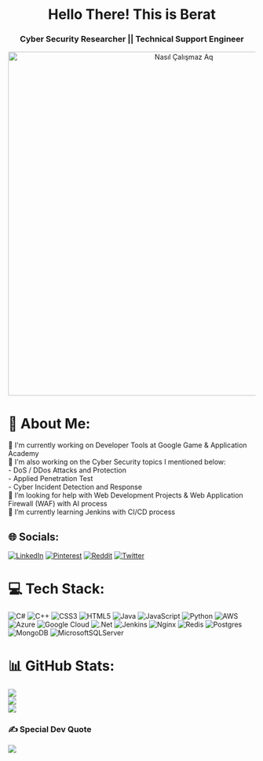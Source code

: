 <h1 align="center">Hello There! This is Berat </h1>
<h3 align="center">  Cyber Security Researcher || Technical Support Engineer </h3>
<p align="center">
  <img src="https://pbs.twimg.com/media/FdvSTm2WIAI7_qC?format=jpg&name=900x900" width="700" title="Nasıl Çalışmaz Aq">
</p>

# 💫 About Me:
🔭 I'm currently working on Developer Tools at Google Game & Application Academy <br>🔭 I'm also working on the Cyber ​​Security topics I mentioned below:<br>       - DoS / DDos Attacks and Protection<br>       - Applied Penetration Test<br>       - Cyber ​​Incident Detection and Response<br>🤝 I’m looking for help with Web Development Projects & Web Application Firewall (WAF) with AI process<br>🌱 I’m currently learning Jenkins with CI/CD process<br>


## 🌐 Socials:
[![LinkedIn](https://img.shields.io/badge/LinkedIn-%230077B5.svg?logo=linkedin&logoColor=white)](https://linkedin.com/in/esberat) [![Pinterest](https://img.shields.io/badge/Pinterest-%23E60023.svg?logo=Pinterest&logoColor=white)](https://pinterest.com/esberat) [![Reddit](https://img.shields.io/badge/Reddit-%23FF4500.svg?logo=Reddit&logoColor=white)](https://reddit.com/user/esberat) [![Twitter](https://img.shields.io/badge/Twitter-%231DA1F2.svg?logo=Twitter&logoColor=white)](https://twitter.com/esberat) 

# 💻 Tech Stack:
![C#](https://img.shields.io/badge/c%23-%23239120.svg?style=plastic&logo=c-sharp&logoColor=white) ![C++](https://img.shields.io/badge/c++-%2300599C.svg?style=plastic&logo=c%2B%2B&logoColor=white) ![CSS3](https://img.shields.io/badge/css3-%231572B6.svg?style=plastic&logo=css3&logoColor=white) ![HTML5](https://img.shields.io/badge/html5-%23E34F26.svg?style=plastic&logo=html5&logoColor=white) ![Java](https://img.shields.io/badge/java-%23ED8B00.svg?style=plastic&logo=java&logoColor=white) ![JavaScript](https://img.shields.io/badge/javascript-%23323330.svg?style=plastic&logo=javascript&logoColor=%23F7DF1E) ![Python](https://img.shields.io/badge/python-3670A0?style=plastic&logo=python&logoColor=ffdd54)  ![AWS](https://img.shields.io/badge/AWS-%23FF9900.svg?style=plastic&logo=amazon-aws&logoColor=white) ![Azure](https://img.shields.io/badge/azure-%230072C6.svg?style=plastic&logo=azure-devops&logoColor=white) ![Google Cloud](https://img.shields.io/badge/Google%20Cloud-%234285F4.svg?style=plastic&logo=google-cloud&logoColor=white) ![.Net](https://img.shields.io/badge/.NET-5C2D91?style=plastic&logo=.net&logoColor=white) ![Jenkins](https://img.shields.io/badge/jenkins-%232C5263.svg?style=plastic&logo=jenkins&logoColor=white) ![Nginx](https://img.shields.io/badge/nginx-%23009639.svg?style=plastic&logo=nginx&logoColor=white) ![Redis](https://img.shields.io/badge/redis-%23DD0031.svg?style=plastic&logo=redis&logoColor=white) ![Postgres](https://img.shields.io/badge/postgres-%23316192.svg?style=plastic&logo=postgresql&logoColor=white) ![MongoDB](https://img.shields.io/badge/MongoDB-%234ea94b.svg?style=plastic&logo=mongodb&logoColor=white) ![MicrosoftSQLServer](https://img.shields.io/badge/Microsoft%20SQL%20Sever-CC2927?style=plastic&logo=microsoft%20sql%20server&logoColor=white)
# 📊 GitHub Stats:
![](https://github-readme-stats.vercel.app/api?username=esberat&theme=onedark&hide_border=false&include_all_commits=true&count_private=false)<br/>
![](https://github-readme-streak-stats.herokuapp.com/?user=esberat&theme=onedark&hide_border=false)<br/>
![](https://github-readme-stats.vercel.app/api/top-langs/?username=esberat&theme=onedark&hide_border=false&include_all_commits=true&count_private=false&layout=compact)

### ✍️ Special Dev Quote
![](https://quotes-github-readme.vercel.app/api?type=horizontal&theme=gruvbox)

